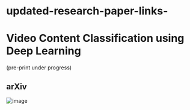 # updated-research-paper-links-




# Video Content Classification using Deep Learning 
(pre-print under progress)
## arXiv 
![image](https://user-images.githubusercontent.com/94320980/143780949-acdef80a-33dd-4523-9f6b-2d30fe68b8aa.png)
